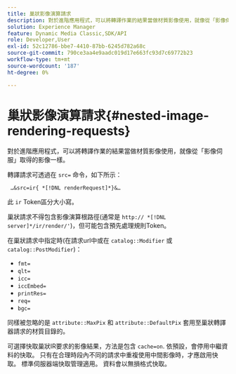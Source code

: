 ```yaml
---
title: 巢狀影像演算請求
description: 對於進階應用程式，可以將轉譯作業的結果當做材質影像使用，就像從「影像伺服」取得的影像一樣。
solution: Experience Manager
feature: Dynamic Media Classic,SDK/API
role: Developer,User
exl-id: 52c12786-bbe7-4410-87bb-6245d782a68c
source-git-commit: 790ce3aa4e9aadc019d17e663fc93d7c69772b23
workflow-type: tm+mt
source-wordcount: '187'
ht-degree: 0%

---
```


# 巢狀影像演算請求{#nested-image-rendering-requests}

對於進階應用程式，可以將轉譯作業的結果當做材質影像使用，就像從「影像伺服」取得的影像一樣。

轉譯請求可透過在 `src=` 命令，如下所示：

` …&src=ir{ *[!DNL renderRequest]*}&…`

此 `ir` Token區分大小寫。

巢狀請求不得包含影像演算根路徑(通常是 `http:// *[!DNL server]*/ir/render/'`)，但可能包含預先處理規則Token。

在巢狀請求中指定時(在請求url中或在 `catalog::Modifier` 或 `catalog::PostModifier`)：

* `fmt=`
* `qlt=`
* `icc=`
* `iccEmbed=`
* `printRes=`
* `req=`
* `bgc=`

同樣被忽略的是 `attribute::MaxPix` 和 `attribute::DefaultPix` 套用至巢狀轉譯器請求的材質目錄的。

可選擇快取巢狀IR要求的影像結果，方法是包含 `cache=on`. 依預設，會停用中繼資料的快取。 只有在合理時段內不同的請求中重複使用中間影像時，才應啟用快取。 標準伺服器端快取管理適用。 資料會以無損格式快取。
